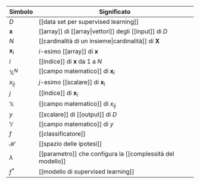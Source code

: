 
| Simbolo        | Significato                                                |
| -------------- | ---------------------------------------------------------- |
| $D$            | [[data set per supervised learning]]                                               |
| $\mathbf{x}$   | [[array]] di [[array\|vettori]] degli [[input]] di $D$     |
| $N$            | [[cardinalità di un insieme\|cardinalità]] di $\mathbf{X}$ |
| $\mathbf{x}_i$ | $i$-esimo [[array]] di $\mathbf{x}$                        |
| $i$            | [[indice]] di $\mathbf{x}$ da $1$ a $N$                    |
| $\mathbb{X}^N$ | [[campo matematico]] di $\mathbf{x}_i$                     |
| $x_{ij}$       | $j$-esimo [[scalare]] di $\mathbf{x}_i$                    |
| $j$            | [[indice]] di $\mathbf{x}_i$                               |
| $\mathbb{X}$   | [[campo matematico]] di $x_{ij}$                           |
| $y$            | [[scalare]] di [[output]] di $D$                           |
| $\mathbb{Y}$   | [[campo matematico]] di $y$                                |
| $f$            | [[classificatore]]                                         |
| $\mathcal{H}$  | [[spazio delle ipotesi]]                                   |
| $\lambda$      | [[parametro]] che configura la [[complessità del modello]] |
| $f^*$          | [[modello di supervised learning]]                         |
